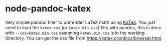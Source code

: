 # node-pandoc-katex

Very simple pandoc filter to prerender LaTeX math using [KaTeX](https://katex.org/). You just need to load the `katex.css` (or `katex.min.css`) file; with pandoc, this is done with `--css=katex.min.css` assuming `katex.min.css` is in the working directory. You can get the css file from <https://katex.org/docs/browser.html>.
